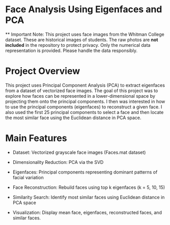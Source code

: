 # Face Analysis Using Eigenfaces and PCA

** Important Note: This project uses face images from the Whitman College dataset. These are historical images of students. The raw photos are **not included** in the repository to protect privacy. Only the numerical data representation is provided. Please handle the data responsibly.

# Project Overview

This project uses Principal Component Analysis (PCA) to extract eigenfaces from a dataset of vectorized face images. The goal of this project was to explore how faces can be represented in a lower-dimensional space by projecting them onto the principal components. I then was interested in how to use the principal components (eigenfaces) to reconstruct a given face. I also used the first 25 principal components to select a face and then locate the most similar face using the Euclidean distance in PCA space. 



# Main Features

- Dataset: Vectorized grayscale face images (Faces.mat dataset)

- Dimensionality Reduction: PCA via the SVD

- Eigenfaces: Principal components representing dominant patterns of facial variation

- Face Reconstruction: Rebuild faces using top k eigenfaces (k = 5, 10, 15)

- Similarity Search: Identify most similar faces using Euclidean distance in PCA space

- Visualization: Display mean face, eigenfaces, reconstructed faces, and similar faces.
